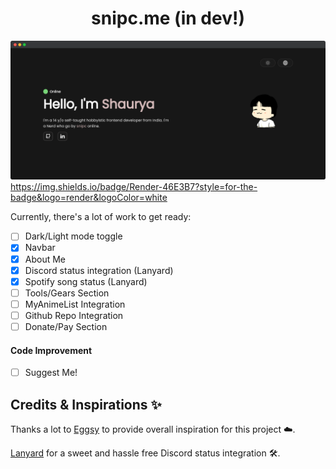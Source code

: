 <h1 align='center'>snipc.me (in dev!)</h1>

![ss](src/assets/ss.png)
https://img.shields.io/badge/Render-46E3B7?style=for-the-badge&logo=render&logoColor=white

Currently, there's a lot of work to get ready:

- [ ] Dark/Light mode toggle
- [x] Navbar
- [x] About Me
- [x] Discord status integration (Lanyard)
- [x] Spotify song status (Lanyard)
- [ ] Tools/Gears Section
- [ ] MyAnimeList Integration
- [ ] Github Repo Integration
- [ ] Donate/Pay Section

#### Code Improvement
- [ ] Suggest Me!


## Credits & Inspirations ✨

Thanks a lot to [Eggsy](https://eggsy.xyz) to provide overall inspiration for this project ☁️.

[Lanyard](https://github.com/Phineas/Lanyard) for a sweet and hassle free Discord status integration 🛠️.

